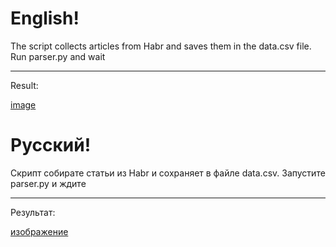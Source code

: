   
# English! #
The script collects articles from Habr and saves them in the data.csv file.
Run parser.py and wait
***
Result:

[image](https://user-images.githubusercontent.com/76254668/128637380-4b716a81-52ea-4614-8faf-2c2c05415822.png)



  
# Русский! #
Скрипт собирате статьи из Habr и сохраняет в файле data.csv.
Запустите parser.py и ждите
***
Результат:

[изображение](https://user-images.githubusercontent.com/76254668/128637380-4b716a81-52ea-4614-8faf-2c2c05415822.png)

